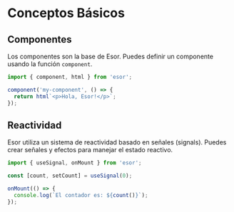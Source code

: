 
# Conceptos Básicos

## Componentes

Los componentes son la base de Esor. Puedes definir un componente usando la función `component`.

```javascript
import { component, html } from 'esor';

component('my-component', () => {
  return html`<p>Hola, Esor!</p>`;
});
```

## Reactividad

Esor utiliza un sistema de reactividad basado en señales (signals). Puedes crear señales y efectos para manejar el estado reactivo.

```javascript
import { useSignal, onMount } from 'esor';

const [count, setCount] = useSignal(0);

onMount(() => {
  console.log(`El contador es: ${count()}`);
});
```